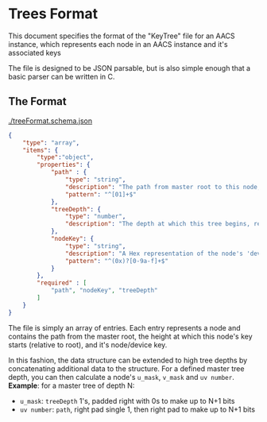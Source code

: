 # Trees Format

This document specifies the format of the "KeyTree" file for an AACS instance, which represents each node in an AACS instance and it's associated keys

The file is designed to be JSON parsable, but is also simple enough that a basic parser can be written in C.


## The Format
[./treeFormat.schema.json](./treeFormat.schema.json)
```JSON
{
    "type": "array",
    "items": {
        "type":"object",
        "properties": {
            "path" : {
                "type": "string",
                "description": "The path from master root to this node, in binary",
                "pattern": "^[01]+$"
            },
            "treeDepth": {
                "type": "number",
                "description": "The depth at which this tree begins, relative to the master root. (Is also the number of 1's at the beginning of the u mask)"
            },
            "nodeKey": {
                "type": "string",
                "description": "A Hex representation of the node's 'deviceKey', used to calculate it's Processing Key and left/right subsiduary keys",
                "pattern": "^(0x)?[0-9a-f]+$"
            }
        },
        "required" : [
            "path", "nodeKey", "treeDepth"
        ]
    }
}
```
The file is simply an array of entries. Each entry represents a node and contains the path from the master root, the height at which this node's key starts (relative to root), and it's node/device key.

In this fashion, the data structure can be extended to high tree depths by concatenating additional data to the structure.
For a defined master tree depth, you can then calculate a node's `u_mask`, `v_mask` and `uv number`.
__Example__: for a master tree of depth N:
- `u_mask`: `treeDepth` 1's, padded right with 0s to make up to N+1 bits
- `uv number`: `path`, right pad single 1, then right pad to make up to N+1 bits